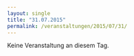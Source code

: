 ```yaml
---
layout: single
title: "31.07.2015"
permalink: /veranstaltungen/2015/07/31/
---
```


Keine Veranstaltung an diesem Tag.
